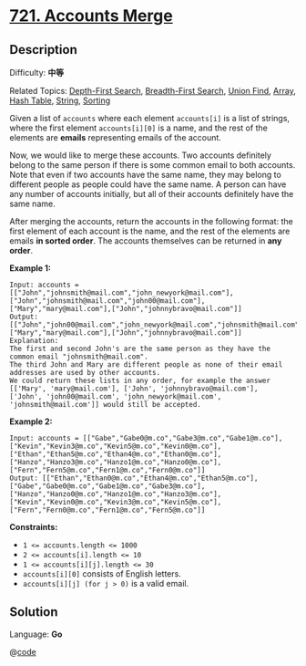 # [721\. Accounts Merge](https://leetcode.cn/problems/accounts-merge/)

## Description

Difficulty: **中等**  

Related Topics: [Depth-First Search](https://leetcode.cn/tag/https://leetcode.cn/tag/depth-first-search//), [Breadth-First Search](https://leetcode.cn/tag/https://leetcode.cn/tag/breadth-first-search//), [Union Find](https://leetcode.cn/tag/https://leetcode.cn/tag/union-find//), [Array](https://leetcode.cn/tag/https://leetcode.cn/tag/array//), [Hash Table](https://leetcode.cn/tag/https://leetcode.cn/tag/hash-table//), [String](https://leetcode.cn/tag/https://leetcode.cn/tag/string//), [Sorting](https://leetcode.cn/tag/https://leetcode.cn/tag/sorting//)


Given a list of `accounts` where each element `accounts[i]` is a list of strings, where the first element `accounts[i][0]` is a name, and the rest of the elements are **emails** representing emails of the account.

Now, we would like to merge these accounts. Two accounts definitely belong to the same person if there is some common email to both accounts. Note that even if two accounts have the same name, they may belong to different people as people could have the same name. A person can have any number of accounts initially, but all of their accounts definitely have the same name.

After merging the accounts, return the accounts in the following format: the first element of each account is the name, and the rest of the elements are emails **in sorted order**. The accounts themselves can be returned in **any order**.

**Example 1:**

```
Input: accounts = [["John","johnsmith@mail.com","john_newyork@mail.com"],["John","johnsmith@mail.com","john00@mail.com"],["Mary","mary@mail.com"],["John","johnnybravo@mail.com"]]
Output: [["John","john00@mail.com","john_newyork@mail.com","johnsmith@mail.com"],["Mary","mary@mail.com"],["John","johnnybravo@mail.com"]]
Explanation:
The first and second John's are the same person as they have the common email "johnsmith@mail.com".
The third John and Mary are different people as none of their email addresses are used by other accounts.
We could return these lists in any order, for example the answer [['Mary', 'mary@mail.com'], ['John', 'johnnybravo@mail.com'], 
['John', 'john00@mail.com', 'john_newyork@mail.com', 'johnsmith@mail.com']] would still be accepted.
```

**Example 2:**

```
Input: accounts = [["Gabe","Gabe0@m.co","Gabe3@m.co","Gabe1@m.co"],["Kevin","Kevin3@m.co","Kevin5@m.co","Kevin0@m.co"],["Ethan","Ethan5@m.co","Ethan4@m.co","Ethan0@m.co"],["Hanzo","Hanzo3@m.co","Hanzo1@m.co","Hanzo0@m.co"],["Fern","Fern5@m.co","Fern1@m.co","Fern0@m.co"]]
Output: [["Ethan","Ethan0@m.co","Ethan4@m.co","Ethan5@m.co"],["Gabe","Gabe0@m.co","Gabe1@m.co","Gabe3@m.co"],["Hanzo","Hanzo0@m.co","Hanzo1@m.co","Hanzo3@m.co"],["Kevin","Kevin0@m.co","Kevin3@m.co","Kevin5@m.co"],["Fern","Fern0@m.co","Fern1@m.co","Fern5@m.co"]]
```

**Constraints:**

*   `1 <= accounts.length <= 1000`
*   `2 <= accounts[i].length <= 10`
*   `1 <= accounts[i][j].length <= 30`
*   `accounts[i][0]` consists of English letters.
*   `accounts[i][j] (for j > 0)` is a valid email.


## Solution

Language: **Go**

@[code](@IOI/721-main.cpp)
